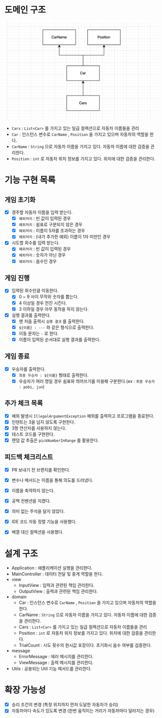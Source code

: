 # 도메인 구조
![img.png](img.png)
- `Cars` : `List<Car>` 를 가지고 있는 일급 컬렉션으로 자동차 이름들을 관리
- `Car` : 인스턴스 변수로 `CarName` , `Position` 을 가지고 있으며 자동차의 역할을 한다.
- `CarName` : `String` 으로 자동차 이름을 가지고 있다. 자동차 이름에 대한 검증을 관리한다.
- `Position` : `int` 로 자동차 위치 정보를 가지고 있다. 위치에 대한 검증을 관리한다.

# 기능 구현 목록
## 게임 초기화
- [X] 경주할 자동차 이름을 입력 받는다.
  - [X] `예외처리` : 빈 값이 입력된 경우 
  - [X] `예외처리` : 쉼표로 구분되지 않은 경우
  - [X] `예외처리` : 이름이 5자를 초과하는 경우
  - [X] `예외처리` : (내가 추가한 예외) 이름이 1자 미만인 경우
- [X] 시도할 회수를 입력 받는다.
  - [X] `예외처리` : 빈 값이 입력된 경우
  - [X] `예외처리` : 숫자가 아닌 경우
  - [X] `예외처리` : 음수인 경우

## 게임 진행
- [X] 입력된 회수만큼 이동한다.
  - [X] 0 ~ 9 사이 무작위 숫자를 뽑는다.
  - [X] 4 이상일 경우 전진 시킨다.
  - [X] 3 이하일 경우 아무 동작을 하지 않는다.
- [X] 실행 결과를 출력한다.
  - [X] 맨 처음 출력시 `실행 결과` 를 출력한다.
  - [X] `${이름} : ---` 와 같은 형식으로 출력한다.
  - [X] 이동 문자는 `-` 로 한다.
  - [X] 이름이 입력된 순서대로 실행 결과를 출력한다.

## 게임 종료
- [X] 우승자를 출력한다.
  - [X] `최종 우승자 : ${이름}` 형태로 출력한다.
  - [X] 우승자가 여러 명일 경우 쉼표와 띄어쓰기를 이용해 구분한다.(ex : `최종 우승자 : pobi, jun`)

## 추가 체크 목록
- [X] 예외 발생시 `IllegalArgumentException` 예외를 출력하고 프로그램을 종료한다.
- [X] 인덴트는 3을 넘지 않도록 구현한다.
- [X] 3항 연산자를 사용하지 않는다.
- [X] 테스트 코드를 구현한다.
- [X] 랜덤 값 추출은 `pickNumberInRange` 를 활용한다.

## 피드백 체크리스트
- [X] PR 보내기 전 브랜치를 확인한다.
- [X] 변수나 메서드는 이름을 통해 의도를 드러냈다.
- [X] 이름을 축약하지 않는다.
- [X] 공백 컨벤션을 지켰다.
- [X] 의미 없는 주석을 달지 않았다.
- [X] IDE 코드 자동 정렬 기능을 사용했다.
- [X] 배열 대신 컬렉션을 사용했다.


# 설계 구조
- Application : 애플리케이션 실행을 관리한다.
- MainController : 데이터 전달 및 중계 역할을 한다.
- view
  - InputView : 입력과 관련된 책임 관리한다.
  - OutputView : 출력과 관련된 책임 관리한다.
- domain
  - Car : 인스턴스 변수로 `CarName` , `Position` 을 가지고 있으며 자동차의 역할을 한다.
  - CarName : `String` 으로 자동차 이름을 가지고 있다. 자동차 이름에 대한 검증을 관리한다.
  - Cars : `List<Car>` 를 가지고 있는 일급 컬렉션으로 자동차 이름들을 관리
  - Position : `int` 로 자동차 위치 정보를 가지고 있다. 위치에 대한 검증을 관리한다.
  - TrialCount : 시도 횟수의 원시값 포장이다. 초기화시 음수 여부를 검증한다.
- message
  - ErrorMessage : 에러 메시지를 관리한다.
  - ViewMessage : 출력 메시지를 관리한다.
- Utils : 공용되는 Util 기능 메서드를 관리한다.

# 확장 가능성
- [X] 승리 조건의 변경 (특정 위치까지 먼저 도달한 자동차가 승리)
- [X] 자동차마다 속도가 있도록 변경 (한번 움직이는 거리가 자동차마다 달라지는 경우)